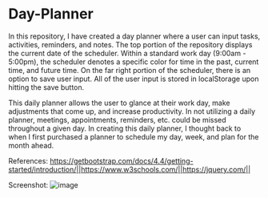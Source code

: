 # Day-Planner

In this repository, I have created a day planner where a user can input tasks, activities, reminders, and notes. The top portion of the repository displays the current date of the scheduler. Within a standard work day (9:00am - 5:00pm), the scheduler denotes a specific color for time in the past, current time, and future time. On the far right portion of the scheduler, there is an option to save user input. All of the user input is stored in localStorage upon hitting the save button.

This daily planner allows the user to glance at their work day, make adjustments that come up, and increase productivity. In not utilizing a daily planner, meetings, appointments, reminders, etc. could be missed throughout a given day. In creating this daily planner, I thought back to when I first purchased a planner to schedule my day, week, and plan for the month ahead.

References:
https://getbootstrap.com/docs/4.4/getting-started/introduction/||https://www.w3schools.com/||https://jquery.com/||

Screenshot:
![image](https://user-images.githubusercontent.com/57271161/71775438-10834800-2f36-11ea-8d34-e14e5254916f.png)
